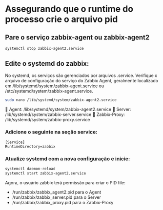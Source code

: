 # Assegurando que o runtime do processo crie o arquivo pid

## Pare o serviço zabbix-agent ou zabbix-agent2
```bash
systemctl stop zabbix-agent2.service
```

## Edite o systemd do zabbix:

No systemd, os serviços são gerenciados por arquivos .service. Verifique o arquivo de configuração do serviço do Zabbix Agent, geralmente localizado em /lib/systemd/system/zabbix-agent.service ou /etc/systemd/system/zabbix-agent.service.

```bash
sudo nano /lib/systemd/system/zabbix-agent2.service
```
📌 Agent: /lib/systemd/system/zabbix-agent2.service
📌 Server: /lib/systemd/system/zabbix-server.service
📌 Zabbix-Proxy: /lib/systemd/system/zabbix-proxy.service

### Adicione o seguinte na seção service:
```text
[Service]
RuntimeDirectory=zabbix
```

### Atualize systemd com a nova configuração e inicie:

```bash
systemctl daemon-reload
systemctl start zabbix-agent2.service
```
Agora, o usuário zabbix terá permissão para criar o PID file: 
* /run/zabbix/zabbix_agent2.pid para o Agent
* /run/zabbix/zabbix_server.pid para o Server
* /run/zabbix/zabbix_proxy.pid para o Zabbix-Proxy
